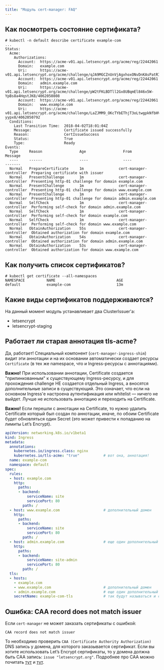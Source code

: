 ```yaml
---
title: "Модуль cert-manager: FAQ"
---
```


## Как посмотреть состояние сертификата?

```console
# kubectl -n default describe certificate example-com
...
Status:
  Acme:
    Authorizations:
      Account:  https://acme-v01.api.letsencrypt.org/acme/reg/22442061
      Domain:   example.com
      Uri:      https://acme-v01.api.letsencrypt.org/acme/challenge/qJA9MGCZnUnVjAgxhoxONvDnKAsPatRILJ4n0lJ7MMY/4062050823
      Account:  https://acme-v01.api.letsencrypt.org/acme/reg/22442061
      Domain:   admin.example.com
      Uri:      https://acme-v01.api.letsencrypt.org/acme/challenge/pW2tFKLBDTll2Gx8UBqmEl846x5W-YpBs8a4HqstJK8/4062050808
      Account:  https://acme-v01.api.letsencrypt.org/acme/reg/22442061
      Domain:   www.example.com
      Uri:      https://acme-v01.api.letsencrypt.org/acme/challenge/LaZJMM9_OKcTYbEThjT3oLtwgpkNfbHVdl8Dz-yypx8/4062050792
  Conditions:
    Last Transition Time:  2018-04-02T18:01:04Z
    Message:               Certificate issued successfully
    Reason:                CertIssueSuccess
    Status:                True
    Type:                  Ready
Events:
  Type     Reason                 Age                 From                     Message
  ----     ------                 ----                ----                     -------
  Normal   PrepareCertificate     1m                cert-manager-controller  Preparing certificate with issuer
  Normal   PresentChallenge       1m                cert-manager-controller  Presenting http-01 challenge for domain example.com
  Normal   PresentChallenge       1m                cert-manager-controller  Presenting http-01 challenge for domain www.example.com
  Normal   PresentChallenge       1m                cert-manager-controller  Presenting http-01 challenge for domain admin.example.com
  Normal   SelfCheck              1m                cert-manager-controller  Performing self-check for domain admin.example.com
  Normal   SelfCheck              1m                cert-manager-controller  Performing self-check for domain example.com
  Normal   SelfCheck              1m                cert-manager-controller  Performing self-check for domain www.example.com
  Normal   ObtainAuthorization    55s               cert-manager-controller  Obtained authorization for domain example.com
  Normal   ObtainAuthorization    54s               cert-manager-controller  Obtained authorization for domain admin.example.com
  Normal   ObtainAuthorization    53s               cert-manager-controller  Obtained authorization for domain www.example.com
```

## Как получить список сертификатов?

```console
# kubectl get certificate --all-namespaces
NAMESPACE          NAME                            AGE
default            example-com                     13m
```

## Какие виды сертификатов поддерживаются?

На данный момент модуль устанавливает два ClusterIssuer'а:
* letsencrypt
* letsencrypt-staging

## Работает ли старая аннотация tls-acme?

Да, работает! Специальный компонент (`cert-manager-ingress-shim`) видит эти аннотации и на их основании автоматически создает ресурсы `Certificate` (в тех же namespace, что и Ingress-ресурсы с аннотациями).

**Важно!** При использовании аннотации, Certificate создается "прилинкованным" к существующему Ingress-ресурсу, и для прохождения challenge НЕ создается отдельный Ingress, а вносятся дополнительные записи в существующий. Это означает, что если на основном Ingress'е настроена аутентификация или whitelist — ничего не выйдет. Лучше не использовать аннотацию и переходить на Certificate.

**Важно!** Если перешли с аннотации на Certificate, то нужно удалить Certificate который был создан по аннотации, иначе, по обоим Certificate будет обновляться один Secret (это может привести к попаданию на лимиты Let’s Encrypt).

```yaml
apiVersion: networking.k8s.io/v1beta1
kind: Ingress
metadata:
  annotations:
    kubernetes.io/ingress.class: nginx
    kubernetes.io/tls-acme: "true"           # вот она, аннотация!
  name: example-com
  namespace: default
spec:
  rules:
  - host: example.com
    http:
      paths:
      - backend:
          serviceName: site
          servicePort: 80
        path: /
  - host: www.example.com                    # дополнительный домен
    http:
      paths:
      - backend:
          serviceName: site
          servicePort: 80
        path: /
  - host: admin.example.com                  # еще один дополнительный домен
    http:
      paths:
      - backend:
          serviceName: site-admin
          servicePort: 80
        path: /
  tls:
  - hosts:
    - example.com
    - www.example.com                        # дополнительный домен
    - admin.example.com                      # еще один дополнительный домен
    secretName: example-com-tls              # так будут называться и certificate и secret
```

## Ошибка: CAA record does not match issuer

Если `cert-manager` не может заказать сертификаты с ошибкой:

```
CAA record does not match issuer
```

То необходимо проверить `CAA (Certificate Authority Authorization)` DNS запись у домена, для которого заказывается сертификат.
Если вы хотите использовать Let’s Encrypt сертификаты, то у домена должна быть CAA запись: `issue "letsencrypt.org"`.
Подробнее про CAA можно почитать [тут](https://www.xolphin.com/support/Terminology/CAA_DNS_Records) и [тут](https://letsencrypt.org/docs/caa/).
